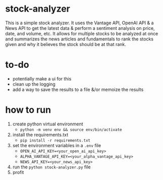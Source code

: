# stock-analyzer

This is a simple stock analyzer. It uses the Vantage API, OpenAI API & a News API to get the latest data & perform a sentiment analysis on price, date, and volume, etc. It allows for multiple stocks to be analyzed at once and summarizes the news articles and fundamentals to rank the stocks given and why it believes the stock should be at that rank.

# to-do
- potentially make a ui for this
- clean up the logging
- add a way to save the results to a file &/or memoize the results

# how to run
1. create python virtual environment
    - `python -m venv env && source env/bin/activate`
2. install the requirements.txt
    - `pip install -r requirements.txt`
3. set the environment variables in a `.env` file
    - `OPEN_AI_API_KEY=<your_open_ai_api_key>`
    - `ALPHA_VANTAGE_API_KEY=<your_alpha_vantage_api_key>`
    - `NEWS_API_KEY=<your_news_api_key>`
4. run the `python stock-analyzer.py` file
5. profit
